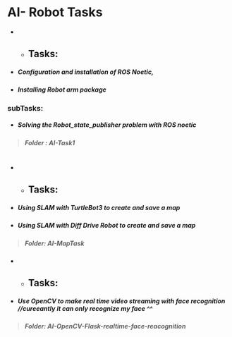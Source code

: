 # AI- Robot Tasks 

- - ## Tasks: 
- ##### Configuration and installation of ROS Noetic,
- ##### Installing Robot arm package 
### subTasks:
- ##### Solving the Robot_state_publisher problem with ROS noetic
> ##### Folder :  **AI-Task1**


#
- - ## Tasks:  
- ##### Using SLAM with TurtleBot3  to create and save a map 
- ##### Using SLAM with Diff Drive Robot to create and save a map 
> ##### Folder:  **AI-MapTask**


- - ## Tasks: 
- ##### Use OpenCV to make real time video streaming with face recognition  //cureeantly it can only recognize my face ^^
> ##### Folder:  **AI-OpenCV-Flask-realtime-face-reacognition**



